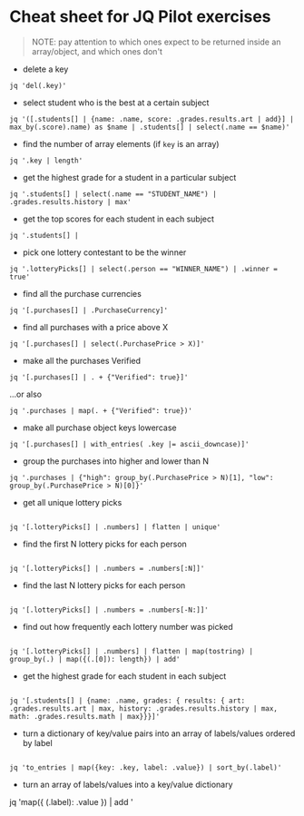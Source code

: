 # Cheat sheet for JQ Pilot exercises

> NOTE: pay attention to which ones expect to be returned inside an array/object, and which ones don't

-   delete a key

```
jq 'del(.key)'
```

-   select student who is the best at a certain subject

```
jq '([.students[] | {name: .name, score: .grades.results.art | add}] | max_by(.score).name) as $name | .students[] | select(.name == $name)'
```

-   find the number of array elements (if `key` is an array)

```
jq '.key | length'
```

-   get the highest grade for a student in a particular subject

```
jq '.students[] | select(.name == "STUDENT_NAME") | .grades.results.history | max'
```

-   get the top scores for each student in each subject

```
jq '.students[] |
```

-   pick one lottery contestant to be the winner

```
jq '.lotteryPicks[] | select(.person == "WINNER_NAME") | .winner = true'
```

-   find all the purchase currencies

```
jq '[.purchases[] | .PurchaseCurrency]'
```

-   find all purchases with a price above X

```
jq '[.purchases[] | select(.PurchasePrice > X)]'
```

-   make all the purchases Verified

```
jq '[.purchases[] | . + {"Verified": true}]'
```

...or also

```
jq '.purchases | map(. + {"Verified": true})'
```

-   make all purchase object keys lowercase

```
jq '[.purchases[] | with_entries( .key |= ascii_downcase)]'
```

-   group the purchases into higher and lower than N

```
jq '.purchases | {"high": group_by(.PurchasePrice > N)[1], "low": group_by(.PurchasePrice > N)[0]}'
```

-   get all unique lottery picks

```

jq '[.lotteryPicks[] | .numbers] | flatten | unique'

```

-   find the first N lottery picks for each person

```

jq '[.lotteryPicks[] | .numbers = .numbers[:N]]'

```

-   find the last N lottery picks for each person

```

jq '[.lotteryPicks[] | .numbers = .numbers[-N:]]'

```

-   find out how frequently each lottery number was picked

```

jq '[.lotteryPicks[] | .numbers] | flatten | map(tostring) | group_by(.) | map({(.[0]): length}) | add'

```

-   get the highest grade for each student in each subject

```

jq '[.students[] | {name: .name, grades: { results: { art: .grades.results.art | max, history: .grades.results.history | max, math: .grades.results.math | max}}}]'

```

-   turn a dictionary of key/value pairs into an array of labels/values ordered by label

```

jq 'to_entries | map({key: .key, label: .value}) | sort_by(.label)'

```

-   turn an array of labels/values into a key/value dictionary

jq 'map({ (.label): .value }) | add '

```

```

```

```
